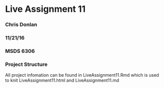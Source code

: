 # Live Assignment 11
### Chris Donlan
### 11/21/16
### MSDS 6306

### Project Structure
All project infomation can be found in LiveAssignment11.Rmd which is used to knit LiveAssignment11.html and LiveAssignment11.md 